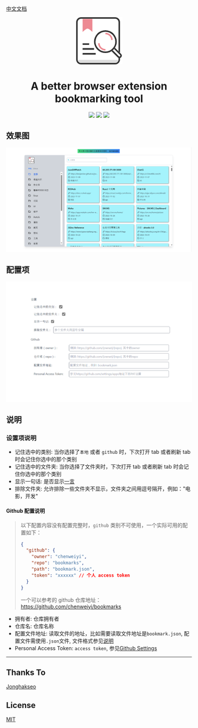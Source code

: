 [中文文档](./README_zh.md)

<div align="center">
<img src="public/tab-icon-128.png" alt="logo"/>
<h1> A better browser extension bookmarking tool </h1>

![](https://img.shields.io/badge/React-61DAFB?style=flat-square&logo=react&logoColor=black)
![](https://img.shields.io/badge/Typescript-3178C6?style=flat-square&logo=typescript&logoColor=white)
![](https://badges.aleen42.com/src/vitejs.svg)

</div>

## 效果图

<div align="center">
<img src="screenshots/xg1.jpg" alt="效果"/>
</div>

## 配置项

<div align="center">
<img src="screenshots/xg2.jpg" alt="配置"/>
</div>

## 说明

### 设置项说明

- 记住选中的类别: 当你选择了`本地` 或者 `github` 时，下次打开 tab 或者刷新 tab 时会记住你选中的那个类别
- 记住选中的文件夹: 当你选择了文件夹时，下次打开 tab 或者刷新 tab 时会记住你选中的那个类别
- 显示一句话: 是否显示[一言](https://hitokoto.cn/)
- 排除文件夹: 允许排除一些文件夹不显示，文件夹之间用逗号隔开，例如："电影，开发"

#### Github 配置说明

> 以下配置内容没有配置完整时，`github` 类别不可使用，一个实际可用的配置如下：
>
> ```json
> {
>   "github": {
>     "owner": "chenweiyi",
>     "repo": "bookmarks",
>     "path": "bookmark.json",
>     "token": "xxxxxx" // 个人 access token
>   }
> }
> ```
>
> 一个可以参考的 github 仓库地址： https://github.com/chenweiyi/bookmarks

- 拥有者: 仓库拥有者
- 仓库名: 仓库名称
- 配置文件地址: 读取文件的地址，比如需要读取文件地址是`bookmark.json`, 配置文件需使用`.json`文件, 文件格式参见[说明](github-json_zh.md)
- Personal Access Token: `access token`, 参见[Github Settings](https://github.com/settings/tokens?type=beta)

---

## Thanks To

[Jonghakseo](https://nookpi.tistory.com/)

## License

[MIT](/LICENSE)
